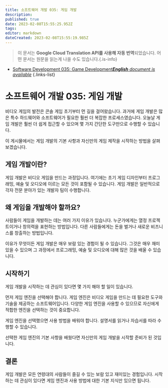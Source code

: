 ```yaml
---
title: 소프트웨어 개발 035: 게임 개발
description: 
published: true
date: 2023-02-08T15:55:25.952Z
tags: 
editor: markdown
dateCreated: 2023-02-08T15:55:19.985Z
---
```


> 이 문서는 **Google Cloud Translation API를 사용해 자동 번역**되었습니다.
어떤 문서는 원문을 읽는게 나을 수도 있습니다.{.is-info}



- [Software Development 035: Game Development***English** document is available*](/en/Knowledge-base/Software-Development/Learning/software-development-035-game-development)
{.links-list}


# 소프트웨어 개발 035: 게임 개발

비디오 게임의 발전은 콘솔 게임 초기부터 먼 길을 걸어왔습니다. 과거에 게임 개발은 많은 특수 하드웨어와 소프트웨어가 필요한 훨씬 더 복잡한 프로세스였습니다. 오늘날 게임 개발은 훨씬 더 쉽게 접근할 수 있으며 몇 가지 간단한 도구만으로 수행할 수 있습니다.

이 게시물에서는 게임 개발의 기본 사항과 자신만의 게임 제작을 시작하는 방법을 살펴보겠습니다.

## 게임 개발이란?

게임 개발은 비디오 게임을 만드는 과정입니다. 여기에는 초기 게임 디자인부터 프로그래밍, 예술 및 오디오에 이르는 모든 것이 포함될 수 있습니다. 게임 개발은 일반적으로 각자 전문 분야가 있는 개발자 팀이 수행합니다.

## 왜 게임을 개발해야 할까요?

사람들이 게임을 개발하는 데는 여러 가지 이유가 있습니다. 누군가에게는 열정 프로젝트이거나 창의력을 표현하는 방법입니다. 다른 사람들에게는 돈을 벌거나 새로운 비즈니스를 창출하는 방법입니다.

이유가 무엇이든 게임 개발은 매우 보람 있는 경험이 될 수 있습니다. 그것은 매우 재미있을 수 있으며 그 과정에서 프로그래밍, 예술 및 오디오에 대해 많은 것을 배울 수 있습니다.

## 시작하기

게임 개발을 시작하는 데 관심이 있다면 몇 가지 해야 할 일이 있습니다.

먼저 게임 엔진을 선택해야 합니다. 게임 엔진은 비디오 게임을 만드는 데 필요한 도구와 기술을 제공하는 소프트웨어입니다. 다양한 게임 엔진을 사용할 수 있으므로 자신에게 적합한 엔진을 선택하는 것이 중요합니다.

게임 엔진을 선택했으면 사용 방법을 배워야 합니다. 설명서를 읽거나 자습서를 따라 수행할 수 있습니다.

선택한 게임 엔진의 기본 사항을 배웠다면 자신만의 게임 개발을 시작할 준비가 된 것입니다.

## 결론

게임 개발은 모든 연령대의 사람들이 즐길 수 있는 보람 있고 재미있는 경험입니다. 시작하는 데 관심이 있다면 게임 엔진과 사용 방법에 대한 기본 지식만 있으면 됩니다.